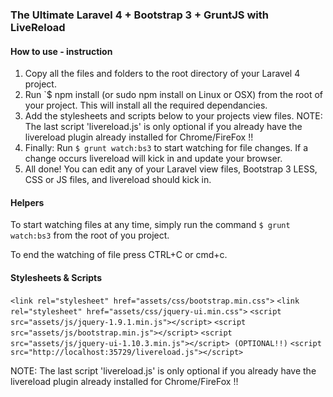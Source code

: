 ### The Ultimate Laravel 4 + Bootstrap 3 + GruntJS with LiveReload

#### How to use - instruction
1. Copy all the files and folders to the root directory of your Laravel 4 project.
2. Run `$ npm install (or sudo npm install on Linux or OSX) from the root of your project. This will install all the required dependancies.
3. Add the stylesheets and scripts below to your projects view files. NOTE: The last script 'livereload.js' is only optional if you already have the livereload plugin already installed for Chrome/FireFox !!
4. Finally: Run `$ grunt watch:bs3` to start watching for file changes. If a change occurs livereload will kick in and update your browser.
5. All done! You can edit any of your Laravel view files, Bootstrap 3 LESS, CSS or JS files, and livereload should kick in.

#### Helpers

To start watching files at any time, simply run the command `$ grunt watch:bs3` from the root of you project.

To end the watching of file press CTRL+C or cmd+c.


#### Stylesheets & Scripts
`<link rel="stylesheet" href="assets/css/bootstrap.min.css">`
`<link rel="stylesheet" href="assets/css/jquery-ui.min.css">`
`<script src="assets/js/jquery-1.9.1.min.js"></script>`
`<script src="assets/js/bootstrap.min.js"></script>`
`<script src="assets/js/jquery-ui-1.10.3.min.js"></script> (OPTIONAL!!)`
`<script src="http://localhost:35729/livereload.js"></script> `

NOTE: The last script 'livereload.js' is only optional if you already have the livereload plugin already installed for Chrome/FireFox !!